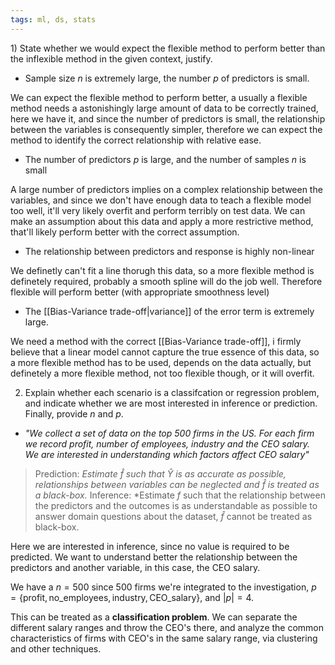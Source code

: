 ```yaml
---
tags: ml, ds, stats
---
```


$1)$ State whether we would expect the flexible method to perform better than the inflexible method in the given context, justify.
- Sample size $n$ is extremely large, the number $p$ of predictors is small.

We can expect the flexible method to perform better, a usually a flexible method needs a astonishingly large amount of data to be correctly trained, here we have it, and since the number of predictors is small, the relationship between the variables is consequently simpler, therefore we can expect the method to identify the correct relationship with relative ease.

- The number of predictors $p$ is large, and the number of samples $n$ is small

A large number of predictors implies on a complex relationship between the variables, and since we don't have enough data to teach a flexible model too well, it'll very likely overfit and perform terribly on test data. We can make an assumption about this data and apply a more restrictive method, that'll likely perform better with the correct assumption.

- The relationship between predictors and response is highly non-linear

We definetly can't fit a line thorugh this data, so a more flexible method is definetely required, probably a smooth spline will do the job well. Therefore flexible will perform better (with appropriate smoothness level)

- The [[Bias-Variance trade-off|variance]] of the error term is extremely large.

We need a method with the correct [[Bias-Variance trade-off]], i firmly believe that a linear model cannot capture the true essence of this data, so a more flexible method has to be used, depends on the data actually, but definetely a more flexible method, not too flexible though, or it will overfit.

2) Explain whether each scenario is a classifcation or regression problem, and indicate whether we are most interested in inference or prediction. Finally, provide $n$ and $p$.

- *"We collect a set of data on the top $500$ firms in the US. For each firm we record profit, number of employees, industry and the CEO salary. We are interested in understanding which factors affect CEO salary"*

> Prediction: *Estimate $\hat{f}$ such that $\hat{Y}$ is as accurate as possible, relationships between variables can be neglected and $\hat{f}$ is treated as a black-box.*
> Inference: *Estimate $f$ such that the relationship between the predictors and the outcomes is as understandable as possible to answer domain questions about the dataset, $\hat{f}$ cannot be treated as black-box.

Here we are interested in inference, since no value is required to be predicted. We want to understand better the relationship between the predictors and another variable, in this case, the CEO salary.

We have a $n = 500$ since $500$ firms we're integrated to the investigation, $p=\{ \text{profit}, \text{no\_employees}, \text{industry}, \text{CEO\_salary}\}$, and $|p| = 4$.

This can be treated as a **classification problem**. We can separate the different salary ranges and throw the CEO's there, and analyze the common characteristics of firms with CEO's in the same salary range, via clustering and other techniques.